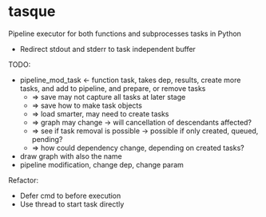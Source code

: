 # tasque
Pipeline executor for both functions and subprocesses tasks in Python

- Redirect stdout and stderr to task independent buffer

TODO:
- pipeline_mod_task <- function task, takes dep, results, create more tasks, and add to pipeline, and prepare, or remove tasks
  -    => save may not capture all tasks at later stage
  -    => save how to make task objects
  -    => load smarter, may need to create tasks
  -    => graph may change -> will cancellation of descendants affected?
  -    => see if task removal is possible -> possible if only created, queued, pending?
  -    => how could dependency change, depending on created tasks?
- draw graph with also the name
- pipeline modification, change dep, change param

Refactor:
- Defer cmd to before execution
- Use thread to start task directly

